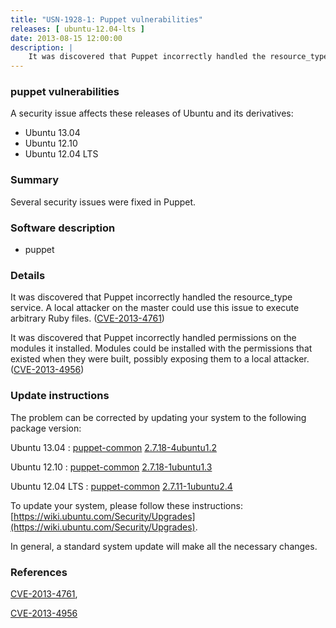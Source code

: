 ```yaml
---
title: "USN-1928-1: Puppet vulnerabilities"
releases: [ ubuntu-12.04-lts ]
date: 2013-08-15 12:00:00
description: |
    It was discovered that Puppet incorrectly handled the resource_type service. A local attacker on the master could use this issue to execute arbitrary Ruby files. ([CVE-2013-4761](http://people.ubuntu.com/~ubuntu-security/cve/CVE-2013-4761))
--- 
```

 
### puppet vulnerabilities

A security issue affects these releases of Ubuntu and its derivatives:

* Ubuntu 13.04
* Ubuntu 12.10
* Ubuntu 12.04 LTS

### Summary

Several security issues were fixed in Puppet. 

### Software description

* puppet 

### Details

It was discovered that Puppet incorrectly handled the resource_type service. A local attacker on the master could use this issue to execute arbitrary Ruby files. ([CVE-2013-4761](http://people.ubuntu.com/~ubuntu-security/cve/CVE-2013-4761))

It was discovered that Puppet incorrectly handled permissions on the modules it installed. Modules could be installed with the permissions that existed when they were built, possibly exposing them to a local attacker. ([CVE-2013-4956](http://people.ubuntu.com/~ubuntu-security/cve/CVE-2013-4956)) 

### Update instructions

The problem can be corrected by updating your system to the following package version:

Ubuntu 13.04
 : [puppet-common](https://launchpad.net/ubuntu/+source/puppet) <span> [2.7.18-4ubuntu1.2](https://launchpad.net/ubuntu/+source/puppet/2.7.18-4ubuntu1.2) </span> 

Ubuntu 12.10
 : [puppet-common](https://launchpad.net/ubuntu/+source/puppet) <span> [2.7.18-1ubuntu1.3](https://launchpad.net/ubuntu/+source/puppet/2.7.18-1ubuntu1.3) </span> 

Ubuntu 12.04 LTS
 : [puppet-common](https://launchpad.net/ubuntu/+source/puppet) <span> [2.7.11-1ubuntu2.4](https://launchpad.net/ubuntu/+source/puppet/2.7.11-1ubuntu2.4) </span> 

To update your system, please follow these instructions: [https://wiki.ubuntu.com/Security/Upgrades](https://wiki.ubuntu.com/Security/Upgrades).

In general, a standard system update will make all the necessary changes. 

### References

 [CVE-2013-4761](http://people.ubuntu.com/~ubuntu-security/cve/CVE-2013-4761), 

 [CVE-2013-4956](http://people.ubuntu.com/~ubuntu-security/cve/CVE-2013-4956)
 
